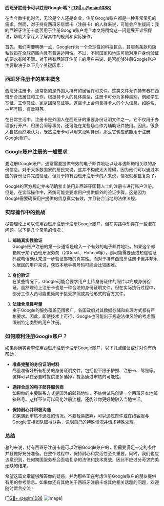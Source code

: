 **西班牙註冊卡可以註冊Google嗎？[[TG💪+ @esim1088](https://t.me/s/esim1088)]**

在当今数字化时代，无论是个人还是企业，注册Google账户都是一种非常常见的需求。然而，对于持有西班牙居留卡（注册卡）的人群来说，可能会产生疑问：我的西班牙注册卡能否用于注册Google账户呢？本文将围绕这一问题展开详细探讨，帮助大家深入了解其中的规则和实际操作。

首先，我们需要明确一点，Google作为一个全球性的科技巨头，其服务条款和隐私政策在全球范围内具有普遍适用性。不过，不同国家和地区可能对用户身份验证的要求有所不同。对于持有西班牙注册卡的用户来说，是否能够注册Google账户主要取决于以下几个关键因素：

### 西班牙注册卡的基本概念

西班牙注册卡，通常指的是外国人持有的居留许可文件。这类文件允许持有者在西班牙合法居住和工作。根据持卡人的具体类型，注册卡可分为多种类别，例如学生签证、工作签证、家庭团聚签证等。这些卡上会包含持卡人的个人信息，如姓名、护照号码、有效期等。

在日常生活中，注册卡是外国人在西班牙的重要身份证明文件之一。它不仅用于办理银行开户、租房合同等事务，还可能在某些场合作为辅助证件使用。因此，很多人自然而然地认为，既然注册卡可以用来证明身份，那么它也应该能用于注册Google账户。

### Google账户注册的一般要求

要注册Google账户，通常需要提供有效的电子邮件地址以及与该邮箱相关联的身份信息。对于大多数国家的居民来说，这并不构成太大障碍，因为他们可以通过本国的身份证件完成验证。但对于持有西班牙注册卡的人来说，情况就稍显复杂了。

Google的官方规定并未明确禁止使用非西班牙国籍人士的注册卡进行账户注册。但是，在实际操作中，系统可能会要求用户提供额外的验证步骤。这是因为Google需要确保用户提供的信息真实有效，并且符合当地的法律法规。

### 实际操作中的挑战

尽管理论上可以使用西班牙注册卡注册Google账户，但在实践中却存在一些潜在问题。以下是几个常见的情况：

1. **邮箱真实性验证**  
   Google账户注册的第一步通常是输入一个有效的电子邮件地址。如果这个邮箱属于某个西班牙服务商（如Gmail、Hotmail等），则可能需要通过短信验证码或电话确认来进一步验证邮箱的真实性。而对于持有西班牙注册卡但并非永久居民的用户来说，获取本地手机号码可能会比较困难。

2. **身份验证**  
   在某些情况下，Google可能会要求用户上传身份证件的照片以完成身份验证。虽然理论上注册卡也是一种合法的身份证明文件，但在实际执行过程中，部分工作人员可能更倾向于接受护照或其他形式的官方文件。

3. **法律合规性考量**  
   由于Google的服务覆盖范围极广，各国政府对其数据存储和处理方式都有严格要求。因此，即使技术上可行，Google也可能出于规避法律风险的考虑而限制特定类型的用户注册。

### 如何顺利注册Google账户？

如果你确实希望使用西班牙注册卡注册Google账户，以下几点建议或许对你有所帮助：

- **准备完整的身份证明材料**  
  尽量准备好所有相关的身份证明文件，包括但不限于护照、注册卡、驾照等。这样可以在必要时提供更多选择，提高通过审核的可能性。

- **选择合适的电子邮件服务商**  
  如果你的主要联系方式是国外的邮箱地址，不妨尝试先创建一个西班牙本地邮箱账号。这样不仅可以简化注册流程，还能让你更好地融入当地生活。

- **保持耐心并积极沟通**  
  如果遇到审核不通过的情况，不要轻易放弃。可以通过邮件或在线客服与Google支持团队取得联系，说明自己的特殊情况并请求特殊处理。

### 总结

总的来说，持有西班牙注册卡是可以注册Google账户的，但需要满足一定的条件并且做好充分准备。在整个过程中，保持耐心和灵活性至关重要。同时，我们也应该意识到，任何跨国服务都会面临复杂的法律和技术挑战，因此不应过分苛求完美无缺的结果。

希望这篇文章能够解答你的疑惑，并为那些正在考虑注册Google账户的朋友提供有用的参考信息。如果你还有其他关于西班牙注册卡或其他相关话题的问题，欢迎随时留言交流！

[[TG💪+ @esim1088](https://t.me/s/esim1088) ![Image](https://i.postimg.cc/4NQfJmqS/Snipaste-2025-05-13-00-14-12.png)]